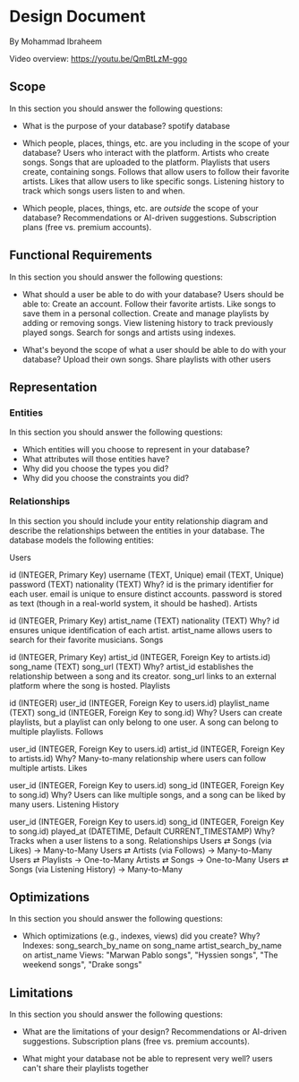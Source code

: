 # Design Document

By Mohammad Ibraheem

Video overview: https://youtu.be/QmBtLzM-ggo


## Scope

In this section you should answer the following questions:

* What is the purpose of your database?
spotify database
* Which people, places, things, etc. are you including in the scope of your database?
Users who interact with the platform.
Artists who create songs.
Songs that are uploaded to the platform.
Playlists that users create, containing songs.
Follows that allow users to follow their favorite artists.
Likes that allow users to like specific songs.
Listening history to track which songs users listen to and when.

* Which people, places, things, etc. are *outside* the scope of your database?
Recommendations or AI-driven suggestions.
Subscription plans (free vs. premium accounts).

## Functional Requirements

In this section you should answer the following questions:

* What should a user be able to do with your database?
Users should be able to:
Create an account.
Follow their favorite artists.
Like songs to save them in a personal collection.
Create and manage playlists by adding or removing songs.
View listening history to track previously played songs.
Search for songs and artists using indexes.

* What's beyond the scope of what a user should be able to do with your database?
Upload their own songs.
Share playlists with other users

## Representation

### Entities

In this section you should answer the following questions:

* Which entities will you choose to represent in your database?
* What attributes will those entities have?
* Why did you choose the types you did?
* Why did you choose the constraints you did?

### Relationships

In this section you should include your entity relationship diagram and describe the relationships between the entities in your database.
The database models the following entities:

Users

id (INTEGER, Primary Key)
username (TEXT, Unique)
email (TEXT, Unique)
password (TEXT)
nationality (TEXT)
Why?
id is the primary identifier for each user.
email is unique to ensure distinct accounts.
password is stored as text (though in a real-world system, it should be hashed).
Artists

id (INTEGER, Primary Key)
artist_name (TEXT)
nationality (TEXT)
Why?
id ensures unique identification of each artist.
artist_name allows users to search for their favorite musicians.
Songs

id (INTEGER, Primary Key)
artist_id (INTEGER, Foreign Key to artists.id)
song_name (TEXT)
song_url (TEXT)
Why?
artist_id establishes the relationship between a song and its creator.
song_url links to an external platform where the song is hosted.
Playlists

id (INTEGER)
user_id (INTEGER, Foreign Key to users.id)
playlist_name (TEXT)
song_id (INTEGER, Foreign Key to song.id)
Why?
Users can create playlists, but a playlist can only belong to one user.
A song can belong to multiple playlists.
Follows

user_id (INTEGER, Foreign Key to users.id)
artist_id (INTEGER, Foreign Key to artists.id)
Why?
Many-to-many relationship where users can follow multiple artists.
Likes

user_id (INTEGER, Foreign Key to users.id)
song_id (INTEGER, Foreign Key to song.id)
Why?
Users can like multiple songs, and a song can be liked by many users.
Listening History

user_id (INTEGER, Foreign Key to users.id)
song_id (INTEGER, Foreign Key to song.id)
played_at (DATETIME, Default CURRENT_TIMESTAMP)
Why?
Tracks when a user listens to a song.
Relationships
Users ⇄ Songs (via Likes) → Many-to-Many
Users ⇄ Artists (via Follows) → Many-to-Many
Users ⇄ Playlists → One-to-Many
Artists ⇄ Songs → One-to-Many
Users ⇄ Songs (via Listening History) → Many-to-Many

## Optimizations

In this section you should answer the following questions:

* Which optimizations (e.g., indexes, views) did you create? Why?
Indexes:
song_search_by_name on song_name
artist_search_by_name on artist_name
Views:
"Marwan Pablo songs", "Hyssien songs", "The weekend songs", "Drake songs"
## Limitations

In this section you should answer the following questions:

* What are the limitations of your design?
Recommendations or AI-driven suggestions.
Subscription plans (free vs. premium accounts).

* What might your database not be able to represent very well?
users can't share their playlists together
